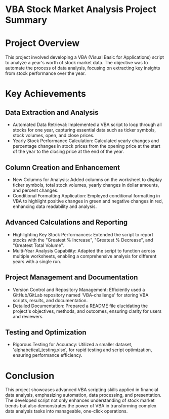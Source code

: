 # VBA Stock Market Analysis Project Summary #
# Project Overview #
This project involved developing a VBA (Visual Basic for Applications) script to analyze a year's worth of stock market data. The objective was to automate the process of data analysis, focusing on extracting key insights from stock performance over the year.

# Key Achievements #
## Data Extraction and Analysis ##
- Automated Data Retrieval: Implemented a VBA script to loop through all stocks for one year, capturing essential data such as ticker symbols, stock volumes, open, and close prices.
- Yearly Stock Performance Calculation: Calculated yearly changes and percentage changes in stock prices from the opening price at the start of the year to the closing price at the end of the year.
## Column Creation and Enhancement ##
- New Columns for Analysis: Added columns on the worksheet to display ticker symbols, total stock volumes, yearly changes in dollar amounts, and percent changes.
- Conditional Formatting Application: Employed conditional formatting in VBA to highlight positive changes in green and negative changes in red, enhancing data readability and analysis.
## Advanced Calculations and Reporting ##
- Highlighting Key Stock Performances: Extended the script to report stocks with the "Greatest % Increase", "Greatest % Decrease", and "Greatest Total Volume".
- Multi-Year Analysis Capability: Adapted the script to function across multiple worksheets, enabling a comprehensive analysis for different years with a single run.
## Project Management and Documentation ##
- Version Control and Repository Management: Efficiently used a GitHub/GitLab repository named 'VBA-challenge' for storing VBA scripts, results, and documentation.
- Detailed Documentation: Prepared a README file elucidating the project's objectives, methods, and outcomes, ensuring clarity for users and reviewers.
## Testing and Optimization ##
- Rigorous Testing for Accuracy: Utilized a smaller dataset, 'alphabetical_testing.xlsx', for rapid testing and script optimization, ensuring performance efficiency.
# Conclusion # 
This project showcases advanced VBA scripting skills applied in financial data analysis, emphasizing automation, data processing, and presentation. The developed script not only enhances understanding of stock market trends but also demonstrates the power of VBA in transforming complex data analysis tasks into manageable, one-click operations.
